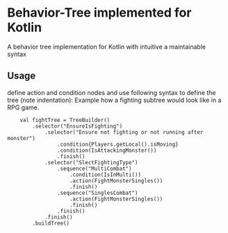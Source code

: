 # Behavior-Tree implemented for Kotlin
A behavior tree implementation for Kotlin with intuitive a maintainable syntax
## Usage
define action and condition nodes and use following syntax to define the tree (note indentation):
Example how a fighting subtree would look like in a RPG game.
```
    val fightTree = TreeBuilder()
        .selector("EnsureIsFighting")
            .selector("Ensure not fighting or not running after monster")
                .condition{Players.getLocal().isMoving}
                .condition(IsAttackingMonster())
                .finish()
            .selector("SlectFightingType")
                .sequence("MultiCombat")
                    .condition(IsInMulti())
                    .action(FightMonsterSingles())
                    .finish()
                .sequence("SinglesCombat")
                    .action(FightMonsterSingles())
                    .finish()
                .finish()
            .finish()
        .buildTree()
```